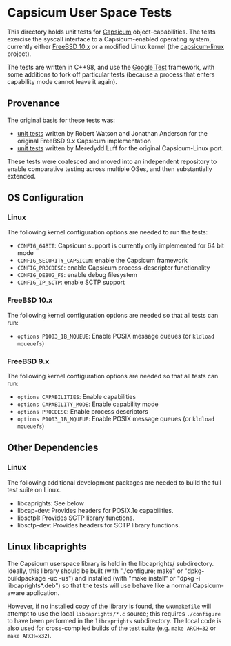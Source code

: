 Capsicum User Space Tests
=========================

This directory holds unit tests for [Capsicum](http://www.cl.cam.ac.uk/research/security/capsicum/)
object-capabilities. The tests exercise the syscall interface to a Capsicum-enabled operating system,
currently either [FreeBSD 10.x](http://www.freebsd.org) or a modified Linux kernel (the
[capsicum-linux](http://github.com/google/capsicum-linux) project).

The tests are written in C++98, and use the [Google Test](https://code.google.com/p/googletest/)
framework, with some additions to fork off particular tests (because a process that enters capability
mode cannot leave it again).

Provenance
----------

The original basis for these tests was:

 - [unit tests](https://github.com/freebsd/freebsd/tree/master/tools/regression/security/cap_test)
   written by Robert Watson and Jonathan Anderson for the original FreeBSD 9.x Capsicum implementation
 - [unit tests](http://git.chromium.org/gitweb/?p=chromiumos/third_party/kernel-capsicum.git;a=tree;f=tools/testing/capsicum_tests;hb=refs/heads/capsicum) written by Meredydd Luff for the original Capsicum-Linux port.

These tests were coalesced and moved into an independent repository to enable
comparative testing across multiple OSes, and then substantially extended.

OS Configuration
----------------

### Linux

The following kernel configuration options are needed to run the tests:

 - `CONFIG_64BIT`: Capsicum support is currently only implemented for 64 bit mode
 - `CONFIG_SECURITY_CAPSICUM`: enable the Capsicum framework
 - `CONFIG_PROCDESC`: enable Capsicum process-descriptor functionality
 - `CONFIG_DEBUG_FS`: enable debug filesystem
 - `CONFIG_IP_SCTP`: enable SCTP support

### FreeBSD 10.x

The following kernel configuration options are needed so that all tests can run:

  - `options P1003_1B_MQUEUE`: Enable POSIX message queues (or `kldload mqueuefs`)

### FreeBSD 9.x

The following kernel configuration options are needed so that all tests can run:

  - `options CAPABILITIES`: Enable capabilities
  - `options CAPABILITY_MODE`: Enable capability mode
  - `options PROCDESC`: Enable process descriptors
  - `options P1003_1B_MQUEUE`: Enable POSIX message queues (or `kldload mqueuefs`)

Other Dependencies
------------------

### Linux

The following additional development packages are needed to build the full test suite on Linux.

 - libcaprights: See below
 - libcap-dev: Provides headers for POSIX.1e capabilities.
 - libsctp1: Provides SCTP library functions.
 - libsctp-dev: Provides headers for SCTP library functions.


Linux libcaprights
------------------

The Capsicum userspace library is held in the libcaprights/ subdirectory.  Ideally, this
library should be built (with "./configure; make" or "dpkg-buildpackage -uc -us") and
installed (with "make install" or "dpkg -i libcaprights*.deb") so that the tests will
use behave like a normal Capsicum-aware application.

However, if no installed copy of the library is found, the `GNUmakefile` will attempt
to use the local `libcaprights/*.c` source; this requires `./configure` to have been
performed in the `libcaprights` subdirectory. The local code is also used for
cross-compiled builds of the test suite (e.g. `make ARCH=32` or `make ARCH=x32`).


